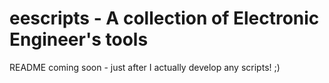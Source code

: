 # eescripts - A collection of Electronic Engineer's tools

README coming soon - just after I actually develop any scripts! ;)
